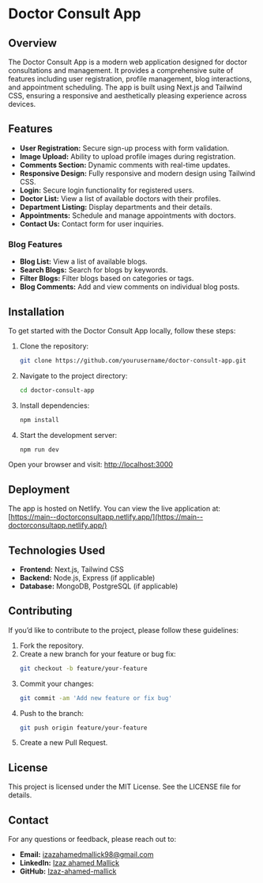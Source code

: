 # Doctor Consult App

## Overview
The Doctor Consult App is a modern web application designed for doctor consultations and management. It provides a comprehensive suite of features including user registration, profile management, blog interactions, and appointment scheduling. The app is built using Next.js and Tailwind CSS, ensuring a responsive and aesthetically pleasing experience across devices.

## Features
- **User Registration:** Secure sign-up process with form validation.
- **Image Upload:** Ability to upload profile images during registration.
- **Comments Section:** Dynamic comments with real-time updates.
- **Responsive Design:** Fully responsive and modern design using Tailwind CSS.
- **Login:** Secure login functionality for registered users.
- **Doctor List:** View a list of available doctors with their profiles.
- **Department Listing:** Display departments and their details.
- **Appointments:** Schedule and manage appointments with doctors.
- **Contact Us:** Contact form for user inquiries.

### Blog Features
- **Blog List:** View a list of available blogs.
- **Search Blogs:** Search for blogs by keywords.
- **Filter Blogs:** Filter blogs based on categories or tags.
- **Blog Comments:** Add and view comments on individual blog posts.

## Installation
To get started with the Doctor Consult App locally, follow these steps:

1. Clone the repository:
    ```bash
    git clone https://github.com/yourusername/doctor-consult-app.git
    ```
2. Navigate to the project directory:
    ```bash
    cd doctor-consult-app
    ```
3. Install dependencies:
    ```bash
    npm install
    ```
4. Start the development server:
    ```bash
    npm run dev
    ```

Open your browser and visit: [http://localhost:3000](http://localhost:3000)

## Deployment
The app is hosted on Netlify. You can view the live application at:
[https://main--doctorconsultapp.netlify.app/](https://main--doctorconsultapp.netlify.app/)

## Technologies Used
- **Frontend:** Next.js, Tailwind CSS
- **Backend:** Node.js, Express (if applicable)
- **Database:** MongoDB, PostgreSQL (if applicable)

## Contributing
If you’d like to contribute to the project, please follow these guidelines:

1. Fork the repository.
2. Create a new branch for your feature or bug fix:
    ```bash
    git checkout -b feature/your-feature
    ```
3. Commit your changes:
    ```bash
    git commit -am 'Add new feature or fix bug'
    ```
4. Push to the branch:
    ```bash
    git push origin feature/your-feature
    ```
5. Create a new Pull Request.

## License
This project is licensed under the MIT License. See the LICENSE file for details.

## Contact
For any questions or feedback, please reach out to:

- **Email:** izazahamedmallick98@gmail.com
- **LinkedIn:** [Izaz ahamed Mallick](https://www.linkedin.com/in/izaz-ahamed-mallick-974059208/)
- **GitHub:** [Izaz-ahamed-mallick](https://github.com/izaz-ahamed-mallick)
